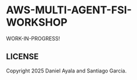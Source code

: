 # AWS-MULTI-AGENT-FSI-WORKSHOP

WORK-IN-PROGRESS!

## LICENSE

Copyright 2025 Daniel Ayala and Santiago Garcia.

